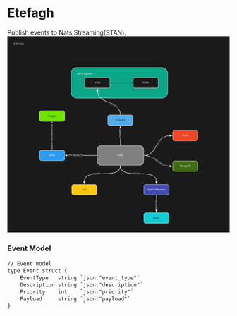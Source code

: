 # Etefagh
Publish events to Nats Streaming(STAN).
![Structure](https://github.com/mehditeymorian/Etefagh/blob/master/assets/ETEFAGH.jpg)

### Event Model
```golang
// Event model
type Event struct {
	EventType   string `json:"event_type"`
	Description string `json:"description"`
	Priority    int    `json:"priority"`
	Payload     string `json:"payload"`
}
```

